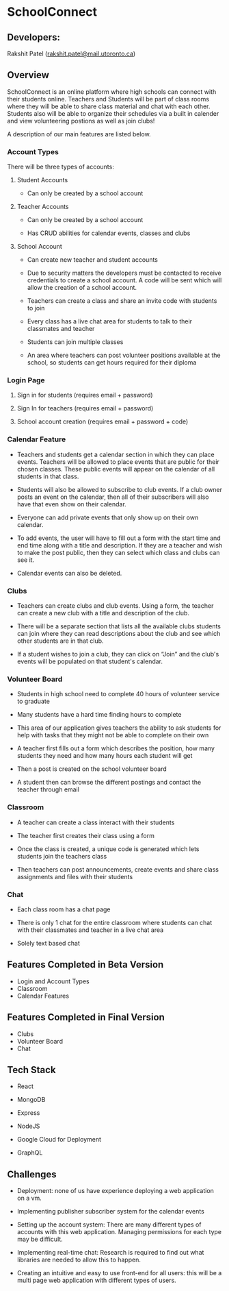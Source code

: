 # SchoolConnect

## Developers:
Rakshit Patel (rakshit.patel@mail.utoronto.ca)

## Overview
SchoolConnect is an online platform where high schools can connect with their students online. Teachers and Students will be part of class rooms where they will be able to share class material and chat with each other. Students also will be able to organize their schedules via a built in calender and view volunteering postions as well as join clubs!

A description of our main features are listed below.

### Account Types
There will be three types of accounts:
    

1.  Student Accounts
    

	-   Can only be created by a school account
    

2.  Teacher Accounts
    

	-   Can only be created by a school account
    
	-   Has CRUD abilities for calendar events, classes and clubs
    

3.  School Account
    

	-   Can create new teacher and student accounts
    
	-   Due to security matters the developers must be contacted to receive credentials to create a school account. A code will be sent which will allow the creation of a school account.
    

	-   Teachers can create a class and share an invite code with students to join
    
	-   Every class has a live chat area for students to talk to their classmates and teacher
    
	-   Students can join multiple classes
    
	-   An area where teachers can post volunteer positions available at the school, so students can get hours required for their diploma
    

### Login Page
    
1.  Sign in for students (requires email + password)
    
2.  Sign In for teachers (requires email + password)
    
3.  School account creation (requires email + password + code)
    

### Calendar Feature

-   Teachers and students get a calendar section in which they can place events. Teachers will be allowed to place events that are public for their chosen classes. These public events will appear on the calendar of all students in that class.
    
-   Students will also be allowed to subscribe to club events. If a club owner posts an event on the calendar, then all of their subscribers will also have that even show on their calendar.
    
-   Everyone can add private events that only show up on their own calendar.
    
-   To add events, the user will have to fill out a form with the start time and end time along with a title and description. If they are a teacher and wish to make the post public, then they can select which class and clubs can see it.
    
-   Calendar events can also be deleted.
    

### Clubs

-   Teachers can create clubs and club events. Using a form, the teacher can create a new club with a title and description of the club.
    
-   There will be a separate section that lists all the available clubs students can join where they can read descriptions about the club and see which other students are in that club.
    
-   If a student wishes to join a club, they can click on “Join” and the club's events will be populated on that student's calendar.
    

### Volunteer Board

-   Students in high school need to complete 40 hours of volunteer service to graduate
    
-   Many students have a hard time finding hours to complete
    
-   This area of our application gives teachers the ability to ask students for help with tasks that they might not be able to complete on their own
    
-   A teacher first fills out a form which describes the position, how many students they need and how many hours each student will get
    
-   Then a post is created on the school volunteer board
    
-   A student then can browse the different postings and contact the teacher through email
    

### Classroom

-   A teacher can create a class interact with their students
    
-   The teacher first creates their class using a form
    
-   Once the class is created, a unique code is generated which lets students join the teachers class
    
-   Then teachers can post announcements, create events and share class assignments and files with their students
    

### Chat

-   Each class room has a chat page
    

-   There is only 1 chat for the entire classroom where students can chat with their classmates and teacher in a live chat area
    
-   Solely text based chat
    
## Features Completed in Beta Version
- Login and Account Types
- Classroom
- Calendar Features
## Features Completed in Final Version
- Clubs
- Volunteer Board
- Chat
## Tech Stack

-   React
    
-   MongoDB
    
-   Express
    
-   NodeJS
    
-   Google Cloud for Deployment
    
-   GraphQL
    

  

## Challenges

-   Deployment: none of us have experience deploying a web application on a vm.
    
-   Implementing publisher subscriber system for the calendar events
    
-   Setting up the account system: There are many different types of accounts with this web application. Managing permissions for each type may be difficult.
    
-   Implementing real-time chat: Research is required to find out what libraries are needed to allow this to happen.
    
-   Creating an intuitive and easy to use front-end for all users: this will be a multi page web application with different types of users.
